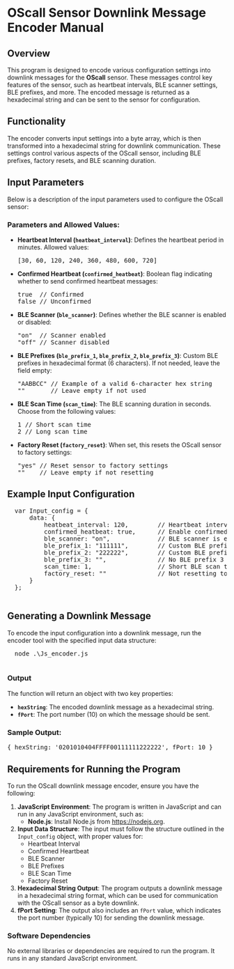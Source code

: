 <!DOCTYPE html>
<html lang="en">
<head>
    <meta charset="UTF-8">
    <meta name="viewport" content="width=device-width, initial-scale=1.0">
</head>
<body>
  <h1>OScall Sensor Downlink Message Encoder Manual</h1>

  <h2>Overview</h2>
  <p>This program is designed to encode various configuration settings into downlink messages for the <strong>OScall</strong> sensor. These messages control key features of the sensor, such as heartbeat intervals, BLE scanner settings, BLE prefixes, and more. The encoded message is returned as a hexadecimal string and can be sent to the sensor for configuration.</p>

  <h2>Functionality</h2>
  <p>The encoder converts input settings into a byte array, which is then transformed into a hexadecimal string for downlink communication. These settings control various aspects of the OScall sensor, including BLE prefixes, factory resets, and BLE scanning duration.</p>

  <h2>Input Parameters</h2>
  <p>Below is a description of the input parameters used to configure the OScall sensor:</p>

  <h3>Parameters and Allowed Values:</h3>
  <ul>
      <li><strong>Heartbeat Interval (<code>heatbeat_interval</code>)</strong>: Defines the heartbeat period in minutes. Allowed values:
          <pre>[30, 60, 120, 240, 360, 480, 600, 720]</pre>
      </li>
      <li><strong>Confirmed Heartbeat (<code>confirmed_heatbeat</code>)</strong>: Boolean flag indicating whether to send confirmed heartbeat messages:
          <pre>true  // Confirmed<br>false // Unconfirmed</pre>
      </li>
      <li><strong>BLE Scanner (<code>ble_scanner</code>)</strong>: Defines whether the BLE scanner is enabled or disabled:
          <pre>"on"  // Scanner enabled<br>"off" // Scanner disabled</pre>
      </li>
      <li><strong>BLE Prefixes (<code>ble_prefix_1</code>, <code>ble_prefix_2</code>, <code>ble_prefix_3</code>)</strong>: Custom BLE prefixes in hexadecimal format (6 characters). If not needed, leave the field empty:
          <pre>"AABBCC" // Example of a valid 6-character hex string<br>""       // Leave empty if not used</pre>
      </li>
      <li><strong>BLE Scan Time (<code>scan_time</code>)</strong>: The BLE scanning duration in seconds. Choose from the following values:
          <pre>1 // Short scan time<br>2 // Long scan time</pre>
      </li>
      <li><strong>Factory Reset (<code>factory_reset</code>)</strong>: When set, this resets the OScall sensor to factory settings:
          <pre>"yes" // Reset sensor to factory settings<br>""    // Leave empty if not resetting</pre>
      </li>
  </ul>

  <h2>Example Input Configuration</h2>
  <pre>
  var Input_config = {
      data: {
          heatbeat_interval: 120,        // Heartbeat interval (120 min)
          confirmed_heatbeat: true,      // Enable confirmed heartbeat messages
          ble_scanner: "on",             // BLE scanner is enabled
          ble_prefix_1: "111111",        // Custom BLE prefix 1
          ble_prefix_2: "222222",        // Custom BLE prefix 2
          ble_prefix_3: "",              // No BLE prefix 3
          scan_time: 1,                  // Short BLE scan time
          factory_reset: ""              // Not resetting to factory settings
      }
  };
  </pre>

  <h2>Generating a Downlink Message</h2>
  <p>To encode the input configuration into a downlink message, run the encoder tool with the specified input data structure:</p>
  <pre>
  node .\Js_encoder.js
  </pre>

  <h3>Output</h3>
  <p>The function will return an object with two key properties:</p>
  <ul>
      <li><strong><code>hexString</code></strong>: The encoded downlink message as a hexadecimal string.</li>
      <li><strong><code>fPort</code></strong>: The port number (10) on which the message should be sent.</li>
  </ul>

  <h3>Sample Output:</h3>
  <pre>{ hexString: '0201010404FFFF00111111222222', fPort: 10 }</pre>

  <h2>Requirements for Running the Program</h2>
  <p>To run the OScall downlink message encoder, ensure you have the following:</p>
  <ol>
    <li><strong>JavaScript Environment</strong>: The program is written in JavaScript and can run in any JavaScript environment, such as:
      <ul>
        <li><strong>Node.js</strong>: Install Node.js from <a href="https://nodejs.org" target="_blank">https://nodejs.org</a>.</li>
      </ul>
    </li>
    <li><strong>Input Data Structure</strong>: The input must follow the structure outlined in the <code>Input_config</code> object, with proper values for:
      <ul>
        <li>Heartbeat Interval</li>
        <li>Confirmed Heartbeat</li>
        <li>BLE Scanner</li>
        <li>BLE Prefixes</li>
        <li>BLE Scan Time</li>
        <li>Factory Reset</li>
      </ul>
    </li>
    <li><strong>Hexadecimal String Output</strong>: The program outputs a downlink message in a hexadecimal string format, which can be used for communication with the OScall sensor as a byte downlink.</li>
    <li><strong>fPort Setting</strong>: The output also includes an <code>fPort</code> value, which indicates the port number (typically 10) for sending the downlink message.</li>
  </ol>

  <h3>Software Dependencies</h3>
  <p>No external libraries or dependencies are required to run the program. It runs in any standard JavaScript environment.</p>

</body>
</html>
